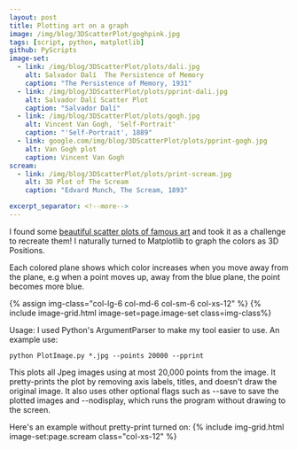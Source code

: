 ```yaml
---
layout: post
title: Plotting art on a graph
image: /img/blog/3DScatterPlot/goghpink.jpg
tags: [script, python, matplotlib]
github: PyScripts
image-set:
  - link: /img/blog/3DScatterPlot/plots/dali.jpg
    alt: Salvador Dalí  The Persistence of Memory
    caption: "The Persistence of Memory, 1931"
  - link: /img/blog/3DScatterPlot/plots/pprint-dali.jpg
    alt: Salvador Dalí Scatter Plot
    caption: "Salvador Dalí"
  - link: /img/blog/3DScatterPlot/plots/gogh.jpg
    alt: Vincent Van Gogh, 'Self-Portrait'
    caption: "'Self-Portrait', 1889"
  - link: google.com/img/blog/3DScatterPlot/plots/pprint-gogh.jpg
    alt: Van Gogh plot
    caption: Vincent Van Gogh
scream:
  - link: /img/blog/3DScatterPlot/plots/print-scream.jpg
    alt: 3D Plot of The Scream
    caption: "Edvard Munch, The Scream, 1893"

excerpt_separator: <!--more-->
---
```


I found some <a href="https://imgur.com/a/aRBd1"> beautiful scatter
plots of famous art</a> and took it as a challenge to recreate them! I naturally
turned to Matplotlib to graph the colors as 3D Positions.
<!--more-->
Each colored plane shows which color increases when you move away from the plane,
e.g when a point moves up, away from the blue plane, the point becomes more blue.

<!-- class="col-lg-8 col-lg-offset-2 col-md-10 col-md-offset-1" -->
{% assign img-class="col-lg-6 col-md-6 col-sm-6 col-xs-12" %}
{% include image-grid.html image-set=page.image-set class=img-class%}

Usage:  I used Python's ArgumentParser to make my tool easier to use. An example use:

```
python PlotImage.py *.jpg --points 20000 --pprint
```
This plots all Jpeg images using at most 20,000 points from the image. It pretty-prints
the plot by removing axis labels, titles, and doesn't draw the original image.
It also uses other optional flags such as --save to save the plotted images and
--nodisplay, which runs the program without drawing to the screen.

Here's an example without pretty-print turned on:
{% include img-grid.html image-set:page.scream class="col-xs-12" %}


<!-- Code samples -->
